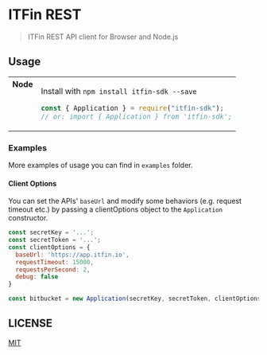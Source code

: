 # ITFin REST

> ITFin REST API client for Browser and Node.js

## Usage

<table>
<tbody valign=top align=left>
<tr><th>
Node
</th><td>

Install with `npm install itfin-sdk --save`

```js
const { Application } = require("itfin-sdk");
// or: import { Application } from 'itfin-sdk';
```

</td></tr>
</tbody>
</table>

### Examples

More examples of usage you can find in `examples` folder.

#### Client Options

You can set the APIs' `baseUrl` and modify some behaviors (e.g. request timeout etc.) by passing a clientOptions object to the `Application` constructor.

```js
const secretKey = '...';
const secretToken = '...';
const clientOptions = {
  baseUrl: 'https://app.itfin.io',
  requestTimeout: 15000,
  requestsPerSecond: 2,
  debug: false
}

const bitbucket = new Application(secretKey, secretToken, clientOptions)
```

## LICENSE

[MIT](LICENSE)
